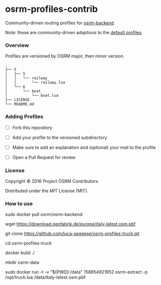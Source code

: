 # osrm-profiles-contrib

Community-driven routing profiles for [osrm-backend](https://github.com/Project-OSRM/osrm-backend).

Note: these are community-driven adaptions to the [default profiles](https://github.com/Project-OSRM/osrm-backend/tree/master/profiles).

### Overview

Profiles are versioned by OSRM major, then minor version.

```
.
├── 5
│   ├── 5
│   │   └── railway
│   │       └── railway.lua
│   └── 6
│       └── boat
│           └── boat.lua
├── LICENSE
└── README.md
```

### Adding Profiles

- [ ] Fork this repository
- [ ] Add your profile to the versioned subdirectory
- [ ] Make sure to add an explanation and (optional) your mail to the profile
- [ ] Open a Pull Request for review


### License

Copyright © 2016 Project OSRM Contributors

Distributed under the MIT License (MIT).

### How to use

sudo docker pull osrm/osrm-backend

wget https://download.geofabrik.de/europe/italy-latest.osm.pbf

git clone https://github.com/luca-saggese/osrm-profiles-truck.git

cd osrm-profiles-truck

docker build ./

mkdir osrm-data

sudo docker run -t -v "${PWD}:/data"   158854921952  osrm-extract -p /opt/truck.lua /data/italy-latest.osm.pbf